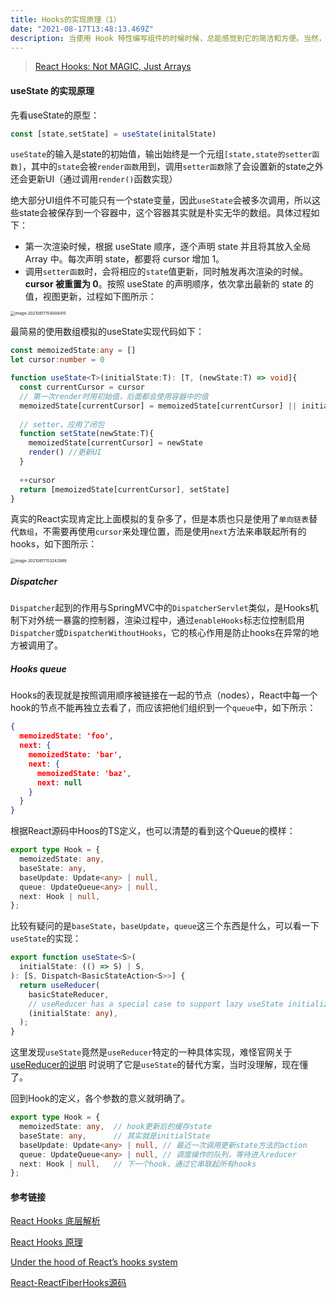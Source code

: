 ```yaml
---
title: Hooks的实现原理（1）
date: "2021-08-17T13:48:13.469Z"
description: 当使用 Hook 特性编写组件的时候时候，总能感觉到它的简洁和方便。当然，「天下没有免费的午餐」，它牺牲了可读性并且存在内存泄漏风险。但这并不妨碍探索它的魔力。
---
```


> [React Hooks: Not MAGIC, Just Arrays](https://medium.com/@ryardley/react-hooks-not-magic-just-arrays-cd4f1857236e)

#### useState 的实现原理

先看useState的原型：

```javascript
const [state,setState] = useState(initalState)
```

`useState`的输入是state的初始值，输出始终是一个元组`[state,state的setter函数]`，其中的`state`会被`render函数`用到，调用`setter函数`除了会设置新的state之外还会更新UI（通过调用`render()`函数实现）

绝大部分UI组件不可能只有一个state变量，因此`useState`会被多次调用，所以这些state会被保存到一个容器中，这个容器其实就是朴实无华的数组。具体过程如下：

- 第一次渲染时候，根据 useState 顺序，逐个声明 state 并且将其放入全局 Array 中。每次声明 state，都要将 cursor 增加 1。
- 调用`setter函数`时，会将相应的`state`值更新，同时触发再次渲染的时候。**cursor 被重置为 0**。按照 useState 的声明顺序，依次拿出最新的 state 的值，视图更新，过程如下图所示：

 <img src="https://obs-1d2f.oss-cn-hangzhou.aliyuncs.com/images/image-20210817154008415.png" alt="image-20210817154008415" style="zoom:45%;" />

最简易的使用数组模拟的useState实现代码如下：

```typescript
const memoizedState:any = []
let cursor:number = 0

function useState<T>(initialState:T): [T, (newState:T) => void]{
  const currentCursor = cursor
  // 第一次render时用初始值，后面都会使用容器中的值
  memoizedState[currentCursor] = memoizedState[currentCursor] || initialState 
  
  // setter，应用了闭包
  function setState(newState:T){
    memoizedState[currentCursor] = newState
    render() //更新UI
  }
  
  ++cursor
  return [memoizedState[currentCursor], setState]
}
```

真实的React实现肯定比上面模拟的复杂多了，但是本质也只是使用了`单向链表`替代`数组`，不需要再使用`cursor`来处理位置，而是使用`next`方法来串联起所有的hooks，如下图所示：

 <img src="https://obs-1d2f.oss-cn-hangzhou.aliyuncs.com/images/image-20210817153242989.png" alt="image-20210817153242989" style="zoom:45%;" />



##### Dispatcher

`Dispatcher`起到的作用与SpringMVC中的`DispatcherServlet`类似，是Hooks机制下对外统一暴露的控制器，渲染过程中，通过`enableHooks`标志位控制启用`Dispatcher`或`DispatcherWithoutHooks`，它的核心作用是防止hooks在异常的地方被调用了。

##### Hooks queue

Hooks的表现就是按照调用顺序被链接在一起的节点（nodes），React中每一个hook的节点不能再独立去看了，而应该把他们组织到一个`queue`中，如下所示：

```json
{
  memoizedState: 'foo',
  next: {
    memoizedState: 'bar',
    next: {
      memoizedState: 'baz',
      next: null
    }
  }
}
```

根据React源码中Hoos的TS定义，也可以清楚的看到这个Queue的模样：

```typescript
export type Hook = {
  memoizedState: any,
  baseState: any,
  baseUpdate: Update<any> | null,
  queue: UpdateQueue<any> | null,
  next: Hook | null,
};
```

比较有疑问的是`baseState`，`baseUpdate`，`queue`这三个东西是什么，可以看一下`useState`的实现：

```typescript
export function useState<S>(
  initialState: (() => S) | S,
): [S, Dispatch<BasicStateAction<S>>] {
  return useReducer(
    basicStateReducer,
    // useReducer has a special case to support lazy useState initializers
    (initialState: any),
  );
}
```

这里发现`useState`竟然是`useReducer`特定的一种具体实现，难怪官网关于[useReducer的说明](https://zh-hans.reactjs.org/docs/hooks-reference.html#usereducer) 时说明了它是`useState`的替代方案，当时没理解，现在懂了。

回到Hook的定义，各个参数的意义就明确了。

```typescript
export type Hook = {
  memoizedState: any,  // hook更新后的缓存state
  baseState: any,      // 其实就是initialState
  baseUpdate: Update<any> | null, // 最近一次调用更新state方法的action
  queue: UpdateQueue<any> | null, // 调度操作的队列，等待进入reducer
  next: Hook | null,   // 下一个hook，通过它串联起所有hooks
};
```



#### 参考链接

[React Hooks 底层解析](https://juejin.cn/post/6844904032708853767)

[React Hooks 原理](https://github.com/brickspert/blog/issues/26)

[Under the hood of React’s hooks system](https://medium.com/the-guild/under-the-hood-of-reacts-hooks-system-eb59638c9dba)

[React-ReactFiberHooks源码](https://github.com/facebook/react/blob/5f06576f51ece88d846d01abd2ddd575827c6127/packages/react-reconciler/src/ReactFiberHooks.js#L336)


